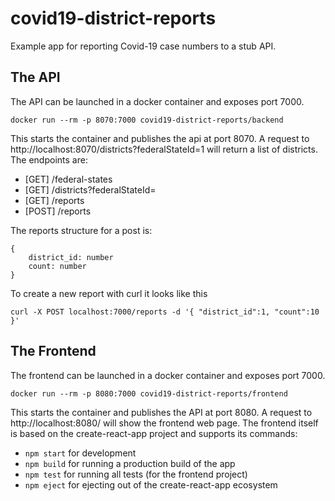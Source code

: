 # covid19-district-reports

Example app for reporting Covid-19 case numbers to a stub API.

## The API

The API can be launched in a docker container and exposes port 7000.

    docker run --rm -p 8070:7000 covid19-district-reports/backend

This starts the container and publishes the api at port 8070. A request to http://localhost:8070/districts?federalStateId=1 will return a list of districts.
The endpoints are:

- [GET] /federal-states
- [GET] /districts?federalStateId=<id from above endpoint>
- [GET] /reports
- [POST] /reports

The reports structure for a post is:

    {
        district_id: number
        count: number
    }

To create a new report with curl it looks like this

    curl -X POST localhost:7000/reports -d '{ "district_id":1, "count":10 }'


## The Frontend

The frontend can be launched in a docker container and exposes port 7000.

    docker run --rm -p 8080:7000 covid19-district-reports/frontend

This starts the container and publishes the API at port 8080. A request to http://localhost:8080/ will show the frontend web page.
The frontend itself is based on the create-react-app project and supports its commands:

- `npm start` for development
- `npm build` for running a production build of the app
- `npm test` for running all tests (for the frontend project)
- `npm eject` for ejecting out of the create-react-app ecosystem